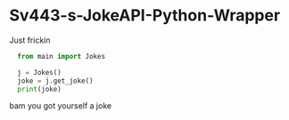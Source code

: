 # Sv443-s-JokeAPI-Python-Wrapper

Just frickin

```python
  from main import Jokes

  j = Jokes()
  joke = j.get_joke()
  print(joke)
```
bam you got yourself a joke
